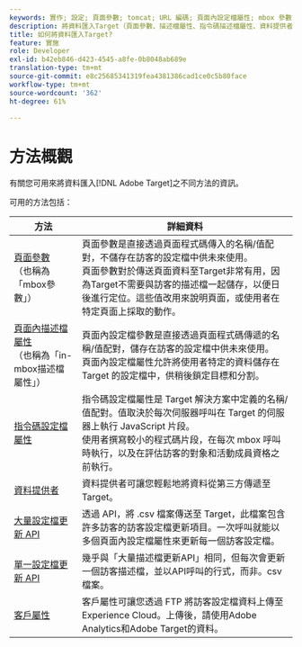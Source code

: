 ```yaml
---
keywords: 實作; 設定; 頁面參數; tomcat; URL 編碼; 頁面內設定檔屬性; mbox 參數; 指令碼設定檔屬性; 大量設定檔更新 API; 單一檔案更新 API; 客戶屬性; 資料提供者
description: 將資料匯入Target（頁面參數、描述檔屬性、指令碼描述檔屬性、資料提供者、單一和大量描述檔更新API、客戶屬性）。
title: 如何將資料匯入Target?
feature: 實施
role: Developer
exl-id: b42eb846-d423-4545-a8fe-0b8048ab689e
translation-type: tm+mt
source-git-commit: e8c25685341319fea4381386cad1ce0c5b80face
workflow-type: tm+mt
source-wordcount: '362'
ht-degree: 61%

---
```


# 方法概觀

有關您可用來將資料匯入[!DNL Adobe Target]之不同方法的資訊。

可用的方法包括：

| 方法 | 詳細資料 |
| --- | --- |
| [頁面參數](/help/c-implementing-target/c-considerations-before-you-implement-target/c-methods-to-get-data-into-target/page-parameters.md)<br>（也稱為「mbox參數」） | 頁面參數是直接透過頁面程式碼傳入的名稱/值配對，不儲存在訪客的設定檔中供未來使用。<br>頁面參數對於傳送頁面資料至Target非常有用，因為Target不需要與訪客的描述檔一起儲存，以便日後進行定位。這些值改用來說明頁面，或使用者在特定頁面上採取的動作。 |
| [頁面內描述檔屬性](/help/c-implementing-target/c-considerations-before-you-implement-target/c-methods-to-get-data-into-target/in-page-profile-attributes.md)<br>（也稱為「in-mbox描述檔屬性」） | 頁面內設定檔參數是直接透過頁面程式碼傳遞的名稱/值配對，儲存在訪客的設定檔中供未來使用。<br>頁面內設定檔屬性允許將使用者特定的資料儲存在 Target 的設定檔中，供稍後鎖定目標和分割。 |
| [指令碼設定檔屬性](/help/c-implementing-target/c-considerations-before-you-implement-target/c-methods-to-get-data-into-target/script-profile-attributes.md) | 指令碼設定檔屬性是 Target 解決方案中定義的名稱/值配對。值取決於每次伺服器呼叫在 Target 的伺服器上執行 JavaScript 片段。<br>使用者撰寫較小的程式碼片段，在每次 mbox 呼叫時執行，以及在評估訪客的對象和活動成員資格之前執行。 |
| [資料提供者](/help/c-implementing-target/c-considerations-before-you-implement-target/c-methods-to-get-data-into-target/data-providers.md) | 資料提供者可讓您輕鬆地將資料從第三方傳遞至Target。 |
| [大量設定檔更新 API](/help/c-implementing-target/c-considerations-before-you-implement-target/c-methods-to-get-data-into-target/bulk-profile-update-api.md) | 透過 API，將 .csv 檔案傳送至 Target，此檔案包含許多訪客的訪客設定檔更新項目。一次呼叫就能以多個頁面內設定檔屬性來更新每一個訪客設定檔。 |
| [單一設定檔更新 API](/help/c-implementing-target/c-considerations-before-you-implement-target/c-methods-to-get-data-into-target/single-profile-update-api.md) | 幾乎與「大量描述檔更新API」相同，但每次會更新一個訪客描述檔，並以API呼叫的行式，而非。csv檔案。 |
| [客戶屬性](/help/c-implementing-target/c-considerations-before-you-implement-target/c-methods-to-get-data-into-target/customer-attributes.md) | 客戶屬性可讓您透過 FTP 將訪客設定檔資料上傳至 Experience Cloud。上傳後，請使用Adobe Analytics和Adobe Target的資料。 |













